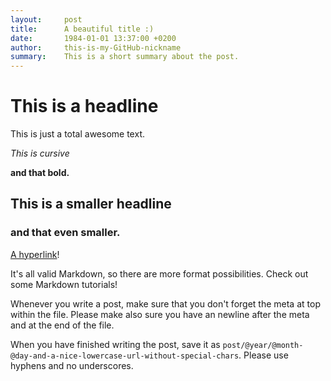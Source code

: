 ```yaml
---
layout:     post
title:      A beautiful title :)
date:       1984-01-01 13:37:00 +0200
author:     this-is-my-GitHub-nickname
summary:    This is a short summary about the post.
---
```


# This is a headline

This is just a total awesome text.

_This is cursive_

**and that bold.**

## This is a smaller headline
### and that even smaller.

[A hyperlink](https://inexor.org)!

It's all valid Markdown, so there are more format possibilities. Check out some Markdown tutorials!

Whenever you write a post, make sure that you don't forget the meta at top within the file.
Please make also sure you have an newline after the meta and at the end of the file.

When you have finished writing the post, save it as `post/@year/@month-@day-and-a-nice-lowercase-url-without-special-chars`.
Please use hyphens and no underscores.
